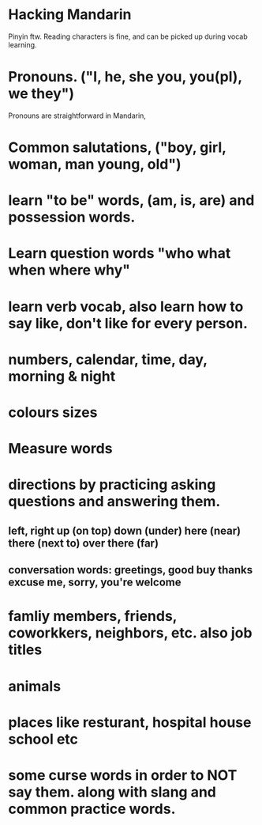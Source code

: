 # Hacking Mandarin
Pinyin ftw. Reading characters is fine, and can be picked up during vocab learning.

# Pronouns. ("I, he, she you, you(pl), we they")

Pronouns are straightforward in Mandarin,
# Common salutations, ("boy, girl, woman, man young, old")

# learn "to be" words, (am, is, are) and possession words.

# Learn question words "who what when where why"

# learn verb vocab, also learn how to say like, don't like for every person.

# numbers, calendar, time, day, morning & night

# colours sizes

# Measure words

# directions by practicing asking questions and answering them.

## left, right up (on top) down (under) here (near) there (next to) over there (far)

## conversation words: greetings, good buy thanks excuse me, sorry, you're welcome

# famliy members, friends, coworkkers, neighbors, etc. also job titles

# animals
# places like resturant, hospital house school etc

# some curse words in order to NOT say them. along with slang and common practice words.
